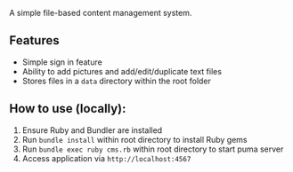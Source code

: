 A simple file-based content management system.

## Features

- Simple sign in feature
- Ability to add pictures and add/edit/duplicate text files
- Stores files in a `data` directory within the root folder

## How to use (locally):

1. Ensure Ruby and Bundler are installed
2. Run `bundle install` within root directory to install Ruby gems
3. Run `bundle exec ruby cms.rb` within root directory to start puma server
4. Access application via `http://localhost:4567`
